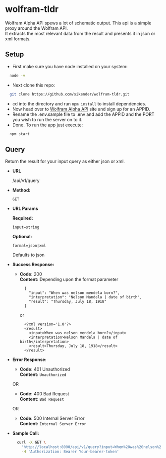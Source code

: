 # wolfram-tldr
Wolfram Alpha API spews a lot of schematic output.
This api is a simple proxy around the Wolfram API.<br/> 
It extracts the most relevant data from the result and
presents it in json or xml formats. 

**Setup**
----
  * First make sure you have node installed on your system:
  ```bash
    node -v
  ```
  * Next clone this repo:
  ```bash
    git clone https://github.com/sikender/wolfram-tldr.git
  ```
  * cd into the directory and run `npm install` to install dependencies.
  * Now head over to [Wolfram Alpha API](https://developer.wolframalpha.com/portal/signup.html) site and sign up for an APPID.
  * Rename the .env.sample file to .env and add the APPID and the PORT you wish to run the server on to it.
  * Done. To run the app just execute:
  ```bash
    npm start
  ``` 

**Query**
----
  Return the result for your input query as either json or xml.

* **URL**

  /api/v1/query

* **Method:**

  `GET`
  
*  **URL Params**

   **Required:**
 
   `input=string`

   **Optional:**
 
   `formal=json|xml`

    Defaults to json

* **Success Response:**

  * **Code:** 200 <br />
    **Content:** Depending upon the format parameter<br />
    ```
      {
        "input": "When was nelson mendela born?",
        "interpretation": "Nelson Mandela | date of birth",
        "result": "Thursday, July 18, 1918"
      }
    ```

    or

    ```
      <?xml version='1.0'?>
      <result>
        <input>When was nelson mendela born?</input>
        <interpretation>Nelson Mandela | date of birth</interpretation>
        <result>Thursday, July 18, 1918</result>
      </result>
    ```

 
* **Error Response:**

  * **Code:** 401 Unauthorized <br />
    **Content:** `Unauthorized`

  OR

  * **Code:** 400 Bad Request <br />
    **Content:** `Bad Request`
  
  OR

  * **Code:** 500 Internal Server Error <br />
    **Content:** `Internal Server Error`

* **Sample Call:**

  ```bash
    curl -X GET \
      'http://localhost:8000/api/v1/query?input=When%20was%20nelson%20mendela%20born?&format=xml' \
      -H 'Authorization: Bearer Your-bearer-token'
  ```
